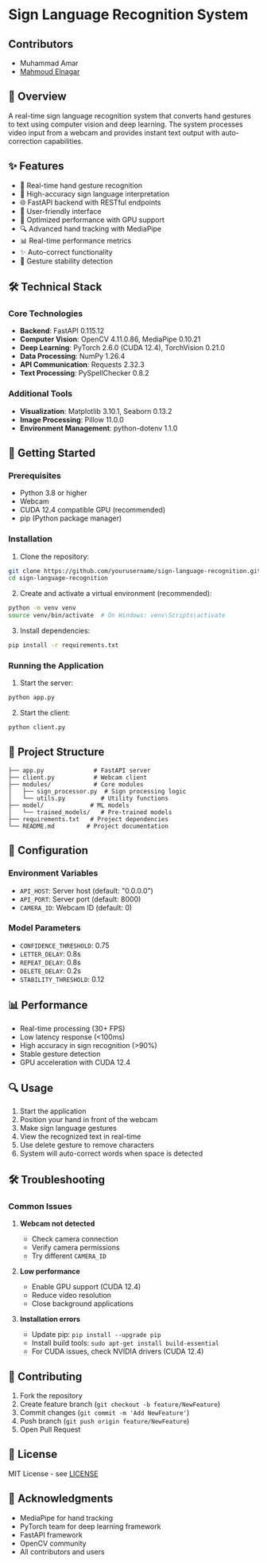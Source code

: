 # Sign Language Recognition System

## Contributors

- Muhammad Amar
- [Mahmoud Elnagar](https://github.com/Elnagar74)
 
## 🎯 Overview

A real-time sign language recognition system that converts hand gestures to text using computer vision and deep learning. The system processes video input from a webcam and provides instant text output with auto-correction capabilities.
  
## ✨ Features

- 🔄 Real-time hand gesture recognition
- 🤖 High-accuracy sign language interpretation
- 🌐 FastAPI backend with RESTful endpoints
- 📱 User-friendly interface
- 🚀 Optimized performance with GPU support
- 🔍 Advanced hand tracking with MediaPipe
- 📊 Real-time performance metrics
- ✨ Auto-correct functionality
- 🎯 Gesture stability detection

## 🛠️ Technical Stack

### Core Technologies
- **Backend**: FastAPI 0.115.12
- **Computer Vision**: OpenCV 4.11.0.86, MediaPipe 0.10.21
- **Deep Learning**: PyTorch 2.6.0 (CUDA 12.4), TorchVision 0.21.0
- **Data Processing**: NumPy 1.26.4
- **API Communication**: Requests 2.32.3
- **Text Processing**: PySpellChecker 0.8.2

### Additional Tools
- **Visualization**: Matplotlib 3.10.1, Seaborn 0.13.2
- **Image Processing**: Pillow 11.0.0
- **Environment Management**: python-dotenv 1.1.0

## 🚀 Getting Started

### Prerequisites

- Python 3.8 or higher
- Webcam
- CUDA 12.4 compatible GPU (recommended)
- pip (Python package manager)

### Installation

1. Clone the repository:
```bash
git clone https://github.com/yourusername/sign-language-recognition.git
cd sign-language-recognition
```

2. Create and activate a virtual environment (recommended):
```bash
python -m venv venv
source venv/bin/activate  # On Windows: venv\Scripts\activate
```

3. Install dependencies:
```bash
pip install -r requirements.txt
```

### Running the Application

1. Start the server:
```bash
python app.py
```

2. Start the client:
```bash
python client.py
```

## 📁 Project Structure

```
├── app.py              # FastAPI server
├── client.py           # Webcam client
├── modules/            # Core modules
│   ├── sign_processor.py  # Sign processing logic
│   └── utils.py          # Utility functions
├── model/             # ML models
│   └── trained_models/   # Pre-trained models
├── requirements.txt   # Project dependencies
└── README.md         # Project documentation
```

## 🔧 Configuration

### Environment Variables

- `API_HOST`: Server host (default: "0.0.0.0")
- `API_PORT`: Server port (default: 8000)
- `CAMERA_ID`: Webcam ID (default: 0)

### Model Parameters

- `CONFIDENCE_THRESHOLD`: 0.75
- `LETTER_DELAY`: 0.8s
- `REPEAT_DELAY`: 0.8s
- `DELETE_DELAY`: 0.2s
- `STABILITY_THRESHOLD`: 0.12

## 📊 Performance

- Real-time processing (30+ FPS)
- Low latency response (<100ms)
- High accuracy in sign recognition (>90%)
- Stable gesture detection
- GPU acceleration with CUDA 12.4

## 🔍 Usage

1. Start the application
2. Position your hand in front of the webcam
3. Make sign language gestures
4. View the recognized text in real-time
5. Use delete gesture to remove characters
6. System will auto-correct words when space is detected

## 🛠️ Troubleshooting

### Common Issues

1. **Webcam not detected**
   - Check camera connection
   - Verify camera permissions
   - Try different `CAMERA_ID`

2. **Low performance**
   - Enable GPU support (CUDA 12.4)
   - Reduce video resolution
   - Close background applications

3. **Installation errors**
   - Update pip: `pip install --upgrade pip`
   - Install build tools: `sudo apt-get install build-essential`
   - For CUDA issues, check NVIDIA drivers (CUDA 12.4)

## 🤝 Contributing

1. Fork the repository
2. Create feature branch (`git checkout -b feature/NewFeature`)
3. Commit changes (`git commit -m 'Add NewFeature'`)
4. Push branch (`git push origin feature/NewFeature`)
5. Open Pull Request

## 📝 License

MIT License - see [LICENSE](LICENSE)

## 🙏 Acknowledgments

- MediaPipe for hand tracking
- PyTorch team for deep learning framework
- FastAPI framework
- OpenCV community
- All contributors and users 
